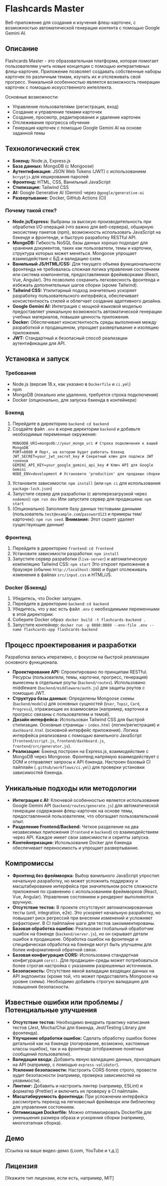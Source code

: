 # Flashcards Master

Веб-приложение для создания и изучения флеш-карточек, с возможностью автоматической генерации контента с помощью Google Gemini AI.

## Описание

Flashcards Master - это образовательная платформа, которая помогает пользователям учить новые концепции с помощью интерактивных флеш-карточек. Приложение позволяет создавать собственные наборы карточек по различным темам, изучать их и отслеживать свой прогресс. Уникальной особенностью является возможность генерации карточек с помощью искусственного интеллекта.

Основные возможности:
*   Управление пользователями (регистрация, вход)
*   Создание и управление темами карточек
*   Создание, просмотр, редактирование и удаление карточек
*   Отслеживание прогресса обучения 
*   Генерация карточек с помощью Google Gemini AI на основе заданной темы

## Технологический стек

*   **Бэкенд:** Node.js, Express.js
*   **База данных:** MongoDB (с Mongoose)
*   **Аутентификация:** JSON Web Tokens (JWT) с использованием `bcryptjs` для хеширования паролей
*   **Фронтенд:** HTML, CSS, Ванильный JavaScript
*   **Стилизация:** Tailwind CSS
*   **AI:** Google Generative AI (Gemini) через `@google/generative-ai`
*   **Развертывание:** Docker, GitHub Actions (CI)

### Почему такой стек?

*   **Node.js/Express:** Выбраны за высокую производительность при обработке I/O операций (что важно для веб-сервера), обширную экосистему пакетов (npm), возможность использовать JavaScript на бэкенде и фронтенде, и быструю разработку RESTful API.
*   **MongoDB:** Гибкость NoSQL базы данных хорошо подходит для хранения документов, таких как пользователи, темы и карточки, структура которых может меняться. Mongoose упрощает взаимодействие с БД и валидацию схем.
*   **Ванильный JS/HTML/CSS:** Для текущего объема функциональности фронтенда не требовалась сложная логика управления состоянием или система компонентов, предоставляемая фреймворками (React, Vue, Angular). Это позволило сохранить легковесность фронтенда и избежать дополнительных шагов сборки (кроме Tailwind).
*   **Tailwind CSS:** Утилитарный подход значительно ускоряет разработку пользовательского интерфейса, обеспечивает консистентность стилей и облегчает создание адаптивного дизайна.
*   **Google Gemini AI:** Интеграция с мощной языковой моделью предоставляет уникальную возможность автоматической генерации учебных материалов, повышая ценность приложения.
*   **Docker:** Обеспечивает консистентность среды выполнения между разработкой и продакшеном, упрощает развертывание и изоляцию приложения.
*   **JWT:** Стандартный и безопасный способ реализации аутентификации для API.

## Установка и запуск

### Требования

*   Node.js (версия 18.x, как указано в `Dockerfile` и `ci.yml`)
*   npm
*   MongoDB (локально или удаленно, требуется строка подключения)
*   Docker (опционально, для запуска бэкенда в контейнере)

### Бэкенд

1.  Перейдите в директорию `backend`: `cd backend`
2.  Создайте файл `.env` в корне директории `backend` и добавьте необходимые переменные окружения:
    ```dotenv
    MONGODB_URI=mongodb://your_mongo_uri # Строка подключения к вашей MongoDB
    PORT=8080 # Порт, на котором будет работать бэкенд
    JWT_SECRET=your_jwt_secret_key # Секретный ключ для подписи JWT токенов
    GEMINI_API_KEY=your_google_gemini_api_key # Ключ API для Google Gemini
    NODE_ENV=development # Установите 'production' для продакшн сборки
    ```
3.  Установите зависимости: `npm install` (или `npm ci` для использования `package-lock.json`)
4.  Запустите сервер для разработки (с автоперезагрузкой через `nodemon`): `npm run dev`
    Или запустите сервер для продакшена: `npm start`
5.  (Опционально) Заполните базу данных тестовыми данными (пользователь `test@example.com`/`password123` и примеры тем/карточек): `npm run seed`. **Внимание:** Этот скрипт удаляет существующие данные!

### Фронтенд

1.  Перейдите в директорию `frontend`: `cd frontend`
2.  Установите зависимости разработки: `npm install`
3.  Запустите сервер разработки (`live-server`) и автоматическую компиляцию Tailwind CSS: `npm start`
    Это откроет приложение в браузере (обычно `http://localhost:3000`) и будет отслеживать изменения в файлах `src/input.css` и HTML/JS.

### Docker (Бэкенд)

1.  Убедитесь, что Docker запущен.
2.  Перейдите в директорию `backend`: `cd backend`
3.  Убедитесь, что у вас есть файл `.env` с необходимыми переменными в этой директории.
4.  Соберите Docker образ: `docker build -t flashcards-backend .`
5.  Запустите контейнер: `docker run -p 8080:8080 --env-file .env --name flashcards-app flashcards-backend`

## Процесс проектирования и разработки

Разработка велась итеративно, с фокусом на быстрой реализации основного функционала.

*   **Проектирование API:** Спроектировано по принципам RESTful. Ресурсы (пользователи, темы, карточки, прогресс, генерация) вынесены в отдельные роуты (`backend/routes`). Использовано middleware (`backend/middleware/auth.js`) для защиты роутов с помощью JWT.
*   **Структура базы данных:** Определены Mongoose схемы (`backend/models`) для основных сущностей (`User`, `Topic`, `Card`, `Progress`), отражающие их взаимосвязи (например, карточки и прогресс связаны с пользователем и темой).
*   **Дизайн интерфейса:** Использован Tailwind CSS для быстрой стилизации. Основные страницы - `index.html` (логин/регистрация) и `dashboard.html` (основной интерфейс приложения). Логика интерфейса реализована с помощью ванильного JavaScript (`frontend/script.js`, `frontend/dashboard.js`, `frontend/src/generator.js`).
*   **Реализация:** Бэкенд построен на Express.js, взаимодействие с MongoDB через Mongoose. Фронтенд напрямую взаимодействует с DOM и отправляет запросы к API бэкенда. Настроен базовый CI пайплайн (`.github/workflows/ci.yml`) для проверки установки зависимостей бэкенда.

## Уникальные подходы или методологии

*   **Интеграция с AI:** Ключевой особенностью является использование Google Gemini API (`backend/routes/generate.js`) для автоматической генерации содержания флеш-карточек на основе темы, предоставленной пользователем, что обогащает пользовательский опыт.
*   **Разделение Frontend/Backend:** Четкое разделение на два независимых приложения (`frontend` и `backend`) со взаимодействием через API. Каждое имеет свои зависимости и скрипты запуска.
*   **Контейнеризация:** Использование Docker для бэкенда обеспечивает переносимость и упрощает развертывание.

## Компромиссы

*   **Фронтенд без фреймворка:** Выбор ванильного JavaScript упростил начальную разработку, но может усложнить поддержку и масштабирование интерфейса при значительном росте сложности приложения по сравнению с использованием фреймворков (React, Vue, Angular). Управление состоянием и рендеринг выполняются вручную.
*   **Отсутствие тестов:** В проекте отсутствуют автоматизированные тесты (unit, integration, e2e). Это ускоряет начальную разработку, но повышает риск регрессий при внесении изменений и усложняет рефакторинг. В CI пайплайне шаги для тестов закомментированы.
*   **Базовая обработка ошибок:** Реализован глобальный обработчик ошибок на бэкенде (`backend/server.js`), но он скрывает детали ошибок в продакшене. Обработка ошибок на фронтенде и специфическая обработка на бэкенде могут быть улучшены для более информативной обратной связи.
*   **Базовая конфигурация CORS:** Использована стандартная конфигурация `cors()`. Для продакшен-среды может потребоваться более строгая настройка с указанием разрешенных источников.
*   **Безопасность:** Отсутствие явной валидации входящих данных на API эндпоинтах (кроме той, что может предоставлять Mongoose на уровне схемы). Необходимо добавить строгую валидацию для повышения безопасности.

## Известные ошибки или проблемы / Потенциальные улучшения

*   **Отсутствие тестов:** Необходимо внедрить практику написания тестов (Jest, Mocha/Chai для бэкенда, Jest/Testing Library для фронтенда).
*   **Улучшение обработки ошибок:** Сделать обработку ошибок более детальной как на бэкенде (логирование, возможно, кастомные классы ошибок), так и на фронтенде (отображение понятных сообщений пользователю).
*   **Валидация ввода:** Добавить явную валидацию данных, приходящих на API (например, с помощью `express-validator`).
*   **Усиление безопасности:** Настроить CORS более строго, провести аудит безопасности (например, проверка зависимостей на уязвимости).
*   **Линтинг:** Добавить и настроить линтер (например, ESLint) и форматер (Prettier) и включить их проверку в CI пайплайн.
*   **Масштабируемость фронтенда:** При усложнении интерфейса рассмотреть переход на легковесный фреймворк или библиотеку для управления состоянием.
*   **Оптимизация Dockerfile:** Можно оптимизировать Dockerfile для уменьшения размера образа и ускорения сборки (например, многоэтапная сборка).

## Демо

[Ссылка на ваше видео-демо (Loom, YouTube и т.д.)]

## Лицензия

[Укажите тип лицензии, если есть, например, MIT] 